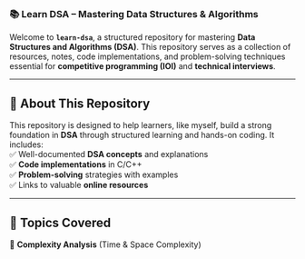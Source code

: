 ### **📚 Learn DSA – Mastering Data Structures & Algorithms**  

Welcome to **`learn-dsa`**, a structured repository for mastering **Data Structures and Algorithms (DSA)**. This repository serves as a collection of resources, notes, code implementations, and problem-solving techniques essential for **competitive programming (IOI)** and **technical interviews**.  

---

## **🚀 About This Repository**  
This repository is designed to help learners, like myself, build a strong foundation in **DSA** through structured learning and hands-on coding. It includes:  
✅ Well-documented **DSA concepts** and explanations  
✅ **Code implementations** in C/C++  
✅ **Problem-solving** strategies with examples  
✅ Links to valuable **online resources**  

---

## **📌 Topics Covered**  
🔹 **Complexity Analysis** (Time & Space Complexity)  
